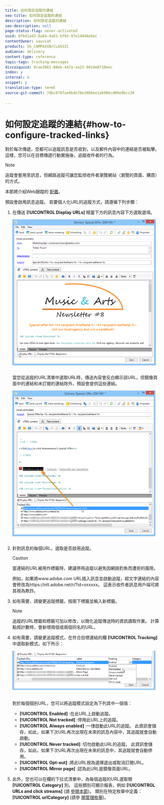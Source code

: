 ```yaml
---
title: 如何設定追蹤的連結
seo-title: 如何設定追蹤的連結
description: 如何設定追蹤的連結
seo-description: null
page-status-flag: never-activated
uuid: 0fb41a43-8a84-4a61-bf93-97e1d448a5ec
contentOwner: sauviat
products: SG_CAMPAIGN/CLASSIC
audience: delivery
content-type: reference
topic-tags: tracking-messages
discoiquuid: 9cae3861-88eb-447a-aa23-9d1de0710eec
index: y
internal: n
snippet: y
translation-type: tm+mt
source-git-commit: 7dbc876fae0bde78e3088ee1ab986cd09e9bcc38

---
```



# 如何設定追蹤的連結{#how-to-configure-tracked-links}

對於每次傳遞，您都可以追蹤訊息是否收到，以及郵件內容中的連結是否被點擊。這樣，您可以在目標傳遞行動實施後，追蹤收件者的行為。

>[!NOTE]
>
>追蹤會套用至訊息，但網路追蹤可讓您監控收件者瀏覽網站（瀏覽的頁面、購買）的方式。
>
>本節將介紹Web跟蹤的 [配置](../../configuration/using/about-web-tracking.md)。

預設會啟用訊息追蹤。 若要個人化URL的追蹤方式，請遵循下列步驟：

1. 在傳送 **[!UICONTROL Display URLs]** 精靈下方的訊息內容下方選取選項。

   ![](assets/s_ncs_user_email_del_display_urls.png)

   當您從追蹤的URL清單中選取URL時，傳送內容會反白顯示該URL，但鏡像頁面中的連結和未訂閱的連結除外，預設會提供這些連結。

   ![](assets/s_ncs_user_email_del_show_urls.png)

1. 針對訊息的每個URL，選取是否啟用追蹤。

   >[!CAUTION]
   >
   >當連結的URL被用作標籤時，建議停用追蹤以避免因網路釣魚而遭拒的風險。
   >
   >例如，如果將www.adobe.com URL插入訊息並啟動追蹤，超文字連結的內容會修改為https://nlt.adobe.net/r/?id=xxxxxx。 這表示收件者訊息用戶端可將其視為欺詐。

1. 如有需要，請變更追蹤標籤，按兩下標籤並輸入新標籤。

   >[!NOTE]
   >
   >追蹤的URL標籤和標籤可加以修改，以簡化追蹤傳送時的資訊讀取作業。 計算點按計數時，會新增兩個或兩個同名的URL。

1. 如有需要，請變更追蹤模式，在符合目標連結的欄 **[!UICONTROL Tracking]** 中選取新模式，如下所示：

   ![](assets/s_ncs_user_select_tracking_mode.png)

   對於每個個別URL，您可以將追蹤模式設定為下列其中一個值：

   * **[!UICONTROL Enabled]** :在此URL上啟動追蹤。
   * **[!UICONTROL Not tracked]** :停用此URL上的追蹤。
   * **[!UICONTROL Always enabled]** :一律啟動此URL的追蹤。 此資訊會儲存，如此，如果下次URL再次出現在未來的訊息內容中，其追蹤就會自動啟動。
   * **[!UICONTROL Never tracked]** :切勿啟動此URL的追蹤。 此資訊會儲存，如此，如果下次URL再次出現在未來的訊息中，其追蹤就會自動停用。
   * **[!UICONTROL Opt-out]** :將此URL視為選擇退出或取消訂閱URL。
   * **[!UICONTROL Mirror page]** :認為此URL是鏡像頁面URL。

1. 此外，您也可以在欄的下拉式清單中，為每個追蹤的URL選取類 **[!UICONTROL Category]** 別。 這些類別可顯示報表，例如 **[!UICONTROL URLs and click streams]** (請 [參閱本節](../../reporting/using/reports-on-deliveries.md#urls-and-click-streams))。 類別在特定枚舉中定義： **[!UICONTROL urlCategory]** (請參 [閱管理枚舉](../../platform/using/managing-enumerations.md))。
